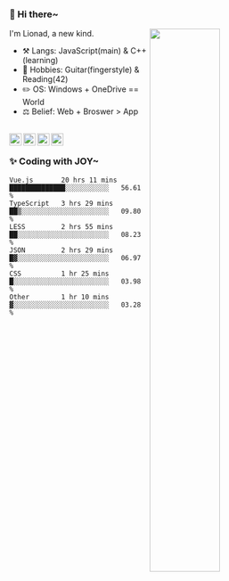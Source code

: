 ### 👋 Hi there~

[<img align="right" width="50%" src="https://github-readme-stats.vercel.app/api?username=Lionad-Morotar&show_icons=true">](https://metrics.lecoq.io/Lionad-Morotar?template=classic)

I'm Lionad, a new kind.

- ⚒️ Langs: JavaScript(main) & C++(learning)
- 🎨 Hobbies: Guitar(fingerstyle) & Reading(42)
- ✏️ OS: Windows + OneDrive == World
- ⚖️ Belief: Web + Broswer > App

<br />

<a href="https://www.lionad.art">
  <img align="left" alt="lionad-art" width="22px" src="https://cdn.jsdelivr.net/npm/simple-icons@3.1.0/icons/wordpress.svg" />
</a>
<a href="#1806234223">
  <img align="left" alt="1806234223" width="22px" src="https://cdn.jsdelivr.net/npm/simple-icons@3.1.0/icons/tencentqq.svg" />
</a>
<a href="https://www.zhihu.com/people/Lionad">
  <img align="left" alt="132yse" width="22px" src="https://cdn.jsdelivr.net/npm/simple-icons@3.1.0/icons/zhihu.svg" />
</a>
<a href="https://github.com/Lionad-Morotar">
  <img align="left" alt="yisar" width="22px" src="https://cdn.jsdelivr.net/npm/simple-icons@3.1.0/icons/github.svg" />
</a>

<br />

### ✨ Coding with JOY~

<!--START_SECTION:waka-->

```text
Vue.js       20 hrs 11 mins  ██████████████░░░░░░░░░░░   56.61 %
TypeScript   3 hrs 29 mins   ██▒░░░░░░░░░░░░░░░░░░░░░░   09.80 %
LESS         2 hrs 55 mins   ██░░░░░░░░░░░░░░░░░░░░░░░   08.23 %
JSON         2 hrs 29 mins   █▓░░░░░░░░░░░░░░░░░░░░░░░   06.97 %
CSS          1 hr 25 mins    █░░░░░░░░░░░░░░░░░░░░░░░░   03.98 %
Other        1 hr 10 mins    ▓░░░░░░░░░░░░░░░░░░░░░░░░   03.28 %
```

<!--END_SECTION:waka-->

